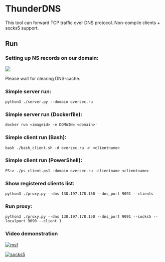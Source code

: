 # ThunderDNS
This tool can forward TCP traffic over DNS protocol. Non-compile clients + socks5 support.

## Run

### Setting up NS records on our domain:

![](https://habrastorage.org/webt/_q/p4/er/_qp4erwn54g5nqqxmlnnquv1itk.png)

Please wait for clearing DNS-cache.

### Simple server run:
`python3 ./server.py --domain oversec.ru`

### Simple server run (Dockerfile):
`docker run <imageid> -e DOMAIN='<domain>'`

### Simple client run (Bash):
`bash ./bash_client.sh -d oversec.ru -n <clientname>`

### Simple client run (PowerShell):
`PS:> ./ps_client.ps1 -domain oversec.ru -clientname <clientname>`

### Show registered clients list:
`python3 ./proxy.py --dns 138.197.178.150 --dns_port 9091 --clients`

### Run proxy:
`python3 ./proxy.py --dns 138.197.178.150 --dns_port 9091 --socks5 --localport 9090 --client 1`

### Video demonstration
[![msf](http://img.youtube.com/vi/N6Nm9mWFI6w/0.jpg)](https://www.youtube.com/watch?v=N6Nm9mWFI6w)

[![socks5](http://img.youtube.com/vi/xSM-Dl1uo1k/0.jpg)](https://www.youtube.com/watch?v=xSM-Dl1uo1k)
